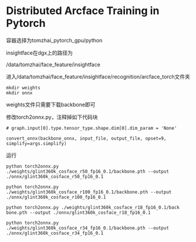 # Distributed Arcface Training in Pytorch

容器选择为tomzhai_pytorch_gpu/python

insightface在dgx上的路径为

/data/tomzhai/face_feature/insightface

进入/data/tomzhai/face_feature/insightface/recognition/arcface_torch文件夹

```
mkdir weights
mkdir onnx
```

weights文件只需要下载backbone即可

修改torch2onnx.py，注释掉如下代码块

```
# graph.input[0].type.tensor_type.shape.dim[0].dim_param = 'None'

convert_onnx(backbone_onnx, input_file, output_file, opset=9, simplify=args.simplify)
```

运行

```
python torch2onnx.py ./weights/glint360k_cosface_r50_fp16_0.1/backbone.pth --output ./onnx/glint360k_cosface_r50_fp16_0.1

python torch2onnx.py ./weights/glint360k_cosface_r100_fp16_0.1/backbone.pth --output ./onnx/glint360k_cosface_r100_fp16_0.1

python torch2onnx.py ./weights/glint360k_cosface_r18_fp16_0.1/back
bone.pth --output ./onnx/glint360k_cosface_r18_fp16_0.1

python torch2onnx.py ./weights/glint360k_cosface_r34_fp16_0.1/backbone.pth --output ./onnx/glint360k_cosface_r34_fp16_0.1
```

